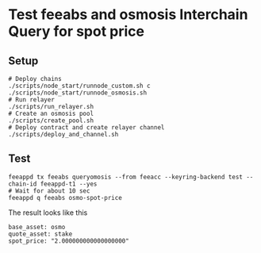 # Test feeabs and osmosis Interchain Query for spot price

## Setup
```
# Deploy chains
./scripts/node_start/runnode_custom.sh c
./scripts/node_start/runnode_osmosis.sh
# Run relayer
./scripts/run_relayer.sh
# Create an osmosis pool
./scripts/create_pool.sh
# Deploy contract and create relayer channel
./scripts/deploy_and_channel.sh
```

## Test
```
feeappd tx feeabs queryomosis --from feeacc --keyring-backend test --chain-id feeappd-t1 --yes
# Wait for about 10 sec
feeappd q feeabs osmo-spot-price
```

The result looks like this 
```
base_asset: osmo
quote_asset: stake
spot_price: "2.000000000000000000"
```